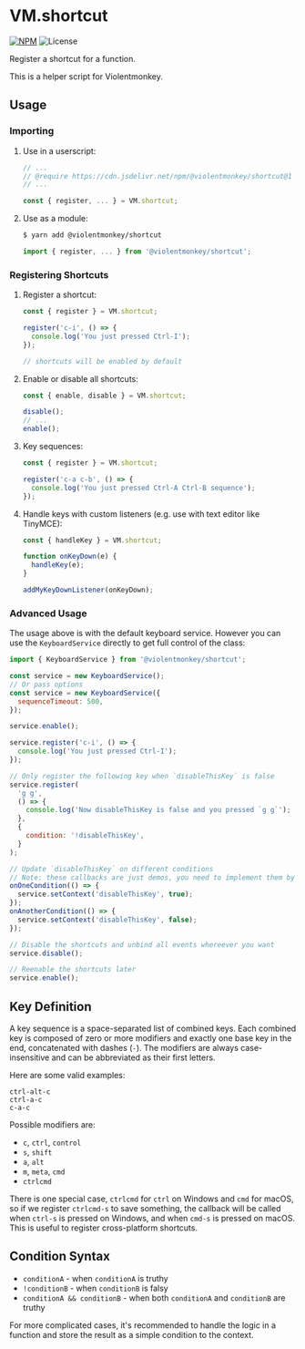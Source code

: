# VM.shortcut

[![NPM](https://img.shields.io/npm/v/@violentmonkey/shortcut.svg)](https://npm.im/@violentmonkey/shortcut)
![License](https://img.shields.io/npm/l/@violentmonkey/shortcut.svg)

Register a shortcut for a function.

This is a helper script for Violentmonkey.

## Usage

### Importing

1. Use in a userscript:

   ```js
   // ...
   // @require https://cdn.jsdelivr.net/npm/@violentmonkey/shortcut@1
   // ...

   const { register, ... } = VM.shortcut;
   ```

1. Use as a module:

   ```bash
   $ yarn add @violentmonkey/shortcut
   ```

   ```js
   import { register, ... } from '@violentmonkey/shortcut';
   ```

### Registering Shortcuts

1. Register a shortcut:

   ```js
   const { register } = VM.shortcut;

   register('c-i', () => {
     console.log('You just pressed Ctrl-I');
   });

   // shortcuts will be enabled by default
   ```

1. Enable or disable all shortcuts:

   ```js
   const { enable, disable } = VM.shortcut;

   disable();
   // ...
   enable();
   ```

1. Key sequences:

   ```js
   const { register } = VM.shortcut;

   register('c-a c-b', () => {
     console.log('You just pressed Ctrl-A Ctrl-B sequence');
   });
   ```

1. Handle keys with custom listeners (e.g. use with text editor like TinyMCE):

   ```js
   const { handleKey } = VM.shortcut;

   function onKeyDown(e) {
     handleKey(e);
   }

   addMyKeyDownListener(onKeyDown);
   ```

### Advanced Usage

The usage above is with the default keyboard service. However you can use the `KeyboardService` directly to get full control of the class:

```js
import { KeyboardService } from '@violentmonkey/shortcut';

const service = new KeyboardService();
// Or pass options
const service = new KeyboardService({
  sequenceTimeout: 500,
});

service.enable();

service.register('c-i', () => {
  console.log('You just pressed Ctrl-I');
});

// Only register the following key when `disableThisKey` is false
service.register(
  'g g',
  () => {
    console.log('Now disableThisKey is false and you pressed `g g`');
  },
  {
    condition: '!disableThisKey',
  }
);

// Update `disableThisKey` on different conditions
// Note: these callbacks are just demos, you need to implement them by yourself!!!
onOneCondition(() => {
  service.setContext('disableThisKey', true);
});
onAnotherCondition(() => {
  service.setContext('disableThisKey', false);
});

// Disable the shortcuts and unbind all events whereever you want
service.disable();

// Reenable the shortcuts later
service.enable();
```

## Key Definition

A key sequence is a space-separated list of combined keys. Each combined key is composed of zero or more modifiers and exactly one base key in the end, concatenated with dashes (`-`). The modifiers are always case-insensitive and can be abbreviated as their first letters.

Here are some valid examples:

```
ctrl-alt-c
ctrl-a-c
c-a-c
```

Possible modifiers are:

- `c`, `ctrl`, `control`
- `s`, `shift`
- `a`, `alt`
- `m`, `meta`, `cmd`
- `ctrlcmd`

There is one special case, `ctrlcmd` for `ctrl` on Windows and `cmd` for macOS, so if we register `ctrlcmd-s` to save something, the callback will be called when `ctrl-s` is pressed on Windows, and when `cmd-s` is pressed on macOS. This is useful to register cross-platform shortcuts.

## Condition Syntax

- `conditionA` - when `conditionA` is truthy
- `!conditionB` - when `conditionB` is falsy
- `conditionA && conditionB` - when both `conditionA` and `conditionB` are truthy

For more complicated cases, it's recommended to handle the logic in a function and store the result as a simple condition to the context.
